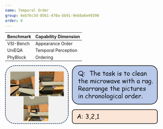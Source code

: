 ```yaml
---
name: Temporal Order
group: 6eb76c3d-8561-470a-bb91-9eb8a6e49390
order: 0
---
```


| **Benchmark** | **Capability Dimension** |
|---------------|--------------------------|
| VSI-Bench     | Appearance Order         |
| UniEQA        | Temporal Perception      |
| PhyBlock      | Ordering                 |

![alt text](temporalOrder.png)
